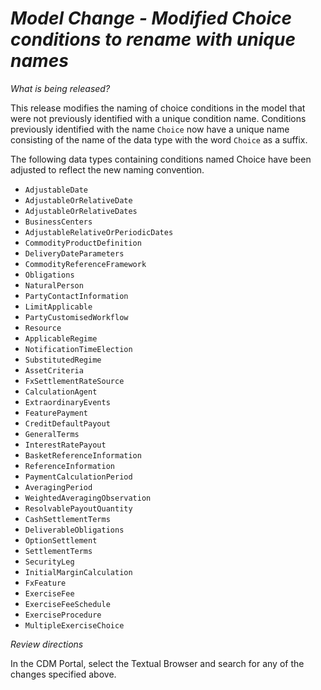 # *Model Change - Modified Choice conditions to rename with unique names*
_What is being released?_

This release modifies the naming of choice conditions in the model that were not previously identified with a unique condition name.  Conditions previously identified with the name `Choice` now have a unique name consisting of the name of the data type with the word `Choice` as a suffix.

The following data types containing conditions named Choice have been adjusted to reflect the new naming convention.

- `AdjustableDate`
- `AdjustableOrRelativeDate`
- `AdjustableOrRelativeDates`
- `BusinessCenters`
- `AdjustableRelativeOrPeriodicDates`
- `CommodityProductDefinition`
- `DeliveryDateParameters`
- `CommodityReferenceFramework`
- `Obligations`
- `NaturalPerson`
- `PartyContactInformation`
- `LimitApplicable`
- `PartyCustomisedWorkflow`
- `Resource`
- `ApplicableRegime`
- `NotificationTimeElection`
- `SubstitutedRegime`
- `AssetCriteria`
- `FxSettlementRateSource`
- `CalculationAgent`
- `ExtraordinaryEvents`
- `FeaturePayment`
- `CreditDefaultPayout`
- `GeneralTerms`
- `InterestRatePayout`
- `BasketReferenceInformation`
- `ReferenceInformation`
- `PaymentCalculationPeriod`
- `AveragingPeriod`
- `WeightedAveragingObservation`
- `ResolvablePayoutQuantity`
- `CashSettlementTerms`
- `DeliverableObligations`
- `OptionSettlement`
- `SettlementTerms`
- `SecurityLeg`
- `InitialMarginCalculation`
- `FxFeature`
- `ExerciseFee`
- `ExerciseFeeSchedule`
- `ExerciseProcedure`
- `MultipleExerciseChoice`

_Review directions_

In the CDM Portal, select the Textual Browser and search for any of the changes specified above. 
